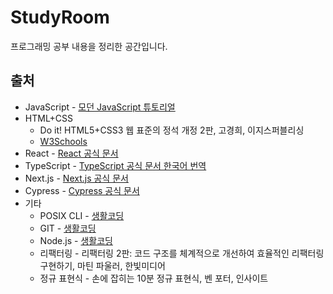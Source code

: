 # StudyRoom
프로그래밍 공부 내용을 정리한 공간입니다.

## 출처
- JavaScript - [모던 JavaScript 튜토리얼](https://ko.javascript.info/)
- HTML+CSS
  - Do it! HTML5+CSS3 웹 표준의 정석 개정 2판, 고경희, 이지스퍼블리싱
  - [W3Schools](https://www.w3schools.com/)
- React - [React 공식 문서](https://ko.reactjs.org/)
- TypeScript - [TypeScript 공식 문서 한국어 번역](https://typescript-kr.github.io/)
- Next.js - [Next.js 공식 문서](https://vercel.com/)
- Cypress - [Cypress 공식 문서](https://docs.cypress.io/)
- 기타
  - POSIX CLI - [생활코딩](https://opentutorials.org/module/3747)
  - GIT - [생활코딩](https://opentutorials.org/course/3837)
  - Node.js - [생활코딩](https://opentutorials.org/course/3332)
  - 리팩터링 - 리팩터링 2판: 코드 구조를 체계적으로 개선하여 효율적인 리팩터링 구현하기, 마틴 파울러, 한빛미디어
  - 정규 표현식 - 손에 잡히는 10분 정규 표현식, 벤 포터, 인사이트

